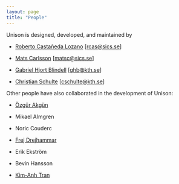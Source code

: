 ```yaml
---
layout: page
title: "People"
---
```


Unison is designed, developed, and maintained by

- [Roberto Castañeda Lozano](https://www.sics.se/~rcas/) [<rcas@sics.se>]

- [Mats Carlsson](https://www.sics.se/~matsc/) [<matsc@sics.se>]

- [Gabriel Hjort Blindell](http://www.blindell.se/) [<ghb@kth.se>]

- [Christian Schulte](http://www.gecode.org/~schulte/) [<cschulte@kth.se>]

Other people have also collaborated in the development of Unison:

- [Özgür Akgün](https://ozgur.host.cs.st-andrews.ac.uk/)

- Mikael Almgren

- Noric Couderc

- [Frej Drejhammar](https://www.sics.se/~frej/)

- Erik Ekstr&ouml;m

- Bevin Hansson

- [Kim-Anh Tran](http://www.it.uu.se/katalog/kimtr171)
